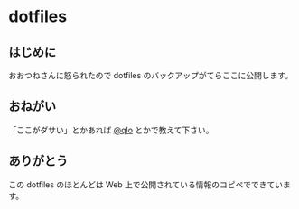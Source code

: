 # dotfiles
## はじめに
おおつねさんに怒られたので dotfiles のバックアップがてらここに公開します。

## おねがい
「ここがダサい」とかあれば [@qlo](http://twitter.com/qlo) とかで教えて下さい。

## ありがとう
この dotfiles のほとんどは Web 上で公開されている情報のコピペでできています。
